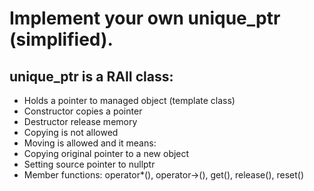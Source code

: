 # Implement your own unique_ptr (simplified).

## unique_ptr is a RAII class:

* Holds a pointer to managed object (template class)
* Constructor copies a pointer
* Destructor release memory
* Copying is not allowed
* Moving is allowed and it means:
* Copying original pointer to a new object
* Setting source pointer to nullptr
* Member functions: operator*(), operator->(), get(), release(), reset()
